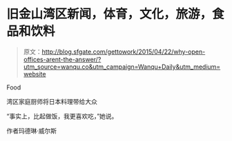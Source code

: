 # 旧金山湾区新闻，体育，文化，旅游，食品和饮料

> 原文：<http://blog.sfgate.com/gettowork/2015/04/22/why-open-offices-arent-the-answer/?utm_source=wanqu.co&utm_campaign=Wanqu+Daily&utm_medium=website>

Food

湾区家庭厨师将日本料理带给大众

“事实上，比起做饭，我更喜欢吃，”她说。

作者玛德琳·威尔斯